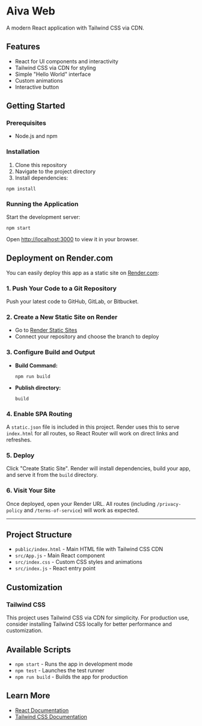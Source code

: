 # Aiva Web

A modern React application with Tailwind CSS via CDN.

## Features

- React for UI components and interactivity
- Tailwind CSS via CDN for styling
- Simple "Hello World" interface
- Custom animations
- Interactive button

## Getting Started

### Prerequisites

- Node.js and npm

### Installation

1. Clone this repository
2. Navigate to the project directory
3. Install dependencies:

```
npm install
```

### Running the Application

Start the development server:

```
npm start
```

Open [http://localhost:3000](http://localhost:3000) to view it in your browser.

## Deployment on Render.com

You can easily deploy this app as a static site on [Render.com](https://render.com/):

### 1. Push Your Code to a Git Repository
Push your latest code to GitHub, GitLab, or Bitbucket.

### 2. Create a New Static Site on Render
- Go to [Render Static Sites](https://dashboard.render.com/new/static)
- Connect your repository and choose the branch to deploy

### 3. Configure Build and Output
- **Build Command:**
  ```
  npm run build
  ```
- **Publish directory:**
  ```
  build
  ```

### 4. Enable SPA Routing
A `static.json` file is included in this project. Render uses this to serve `index.html` for all routes, so React Router will work on direct links and refreshes.

### 5. Deploy
Click "Create Static Site". Render will install dependencies, build your app, and serve it from the `build` directory.

### 6. Visit Your Site
Once deployed, open your Render URL. All routes (including `/privacy-policy` and `/terms-of-service`) will work as expected.

---

## Project Structure

- `public/index.html` - Main HTML file with Tailwind CSS CDN
- `src/App.js` - Main React component
- `src/index.css` - Custom CSS styles and animations
- `src/index.js` - React entry point

## Customization

### Tailwind CSS

This project uses Tailwind CSS via CDN for simplicity. For production use, consider installing Tailwind CSS locally for better performance and customization.

## Available Scripts

- `npm start` - Runs the app in development mode
- `npm test` - Launches the test runner
- `npm run build` - Builds the app for production

## Learn More

- [React Documentation](https://reactjs.org/)
- [Tailwind CSS Documentation](https://tailwindcss.com/docs)
